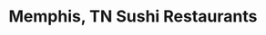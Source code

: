 ---
layout: city
title: Memphis, TN Sushi Restaurants
permalink: /tennessee/memphis/
stateAbbr: TN
stateName: Tennessee
cityName: Memphis
---